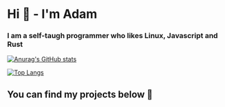 <h1>Hi 🙂 - I'm Adam </h1>


<h3>I am a self-taugh programmer who likes Linux, Javascript and Rust</h3>


[![Anurag's GitHub stats](https://github-readme-stats.vercel.app/api?username=RealFFF000&theme=radical&count_private=true)](https://github.com/anuraghazra/github-readme-stats)


[![Top Langs](https://github-readme-stats.vercel.app/api/top-langs/?username=RealFFF000&theme=radical&layout=compact)](https://github.com/anuraghazra/github-readme-stats)

<h2>You can find my projects below 🙂</h2>
